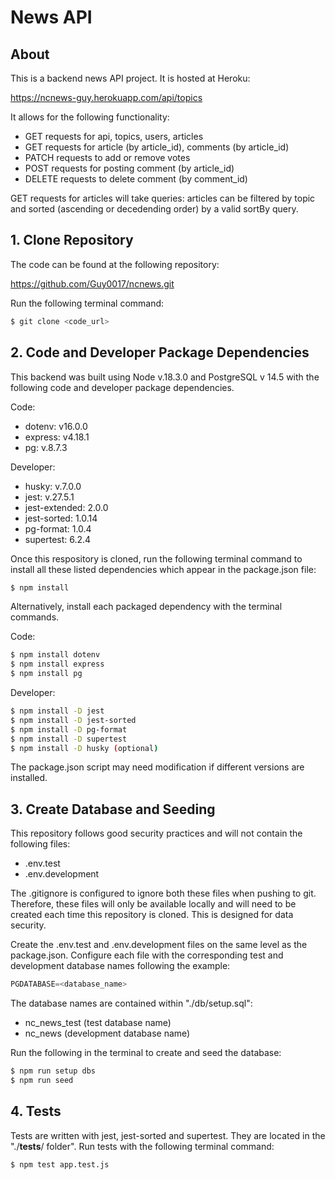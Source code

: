 # News API

## About

This is a backend news API project. It is hosted at Heroku:

https://ncnews-guy.herokuapp.com/api/topics

It allows for the following functionality:

- GET requests for api, topics, users, articles
- GET requests for article (by article_id), comments (by article_id)
- PATCH requests to add or remove votes
- POST requests for posting comment (by article_id)
- DELETE requests to delete comment (by comment_id)

GET requests for articles will take queries: articles can be filtered by topic and sorted (ascending or decedending order) by a valid sortBy query.

## 1. Clone Repository

The code can be found at the following repository:

https://github.com/Guy0017/ncnews.git

Run the following terminal command:

```bash
$ git clone <code_url>
```

## 2. Code and Developer Package Dependencies

This backend was built using Node v.18.3.0 and PostgreSQL v 14.5 with the following code and developer package dependencies.

Code:

- dotenv: v16.0.0
- express: v4.18.1
- pg: v.8.7.3

Developer:

- husky: v.7.0.0
- jest: v.27.5.1
- jest-extended: 2.0.0
- jest-sorted: 1.0.14
- pg-format: 1.0.4
- supertest: 6.2.4

Once this respository is cloned, run the following terminal command to install all these listed dependencies which appear in the package.json file:

```bash
$ npm install
```

Alternatively, install each packaged dependency with the terminal commands.

Code:

```bash
$ npm install dotenv
$ npm install express
$ npm install pg
```

Developer:

```bash
$ npm install -D jest
$ npm install -D jest-sorted
$ npm install -D pg-format
$ npm install -D supertest
$ npm install -D husky (optional)
```

The package.json script may need modification if different versions are installed.

## 3. Create Database and Seeding

This repository follows good security practices and will not contain the following files:

- .env.test
- .env.development

The .gitignore is configured to ignore both these files when pushing to git. Therefore, these files will only be available locally and will need to be created each time this repository is cloned. This is designed for data security.

Create the .env.test and .env.development files on the same level as the package.json. Configure each file with the corresponding test and development database names following the example:

```js
PGDATABASE=<database_name>
```

The database names are contained within "./db/setup.sql":

- nc_news_test (test database name)
- nc_news (development database name)

Run the following in the terminal to create and seed the database:

```bash
$ npm run setup dbs
$ npm run seed
```

## 4. Tests

Tests are written with jest, jest-sorted and supertest. They are located in the "./**tests**/ folder". Run tests with the following terminal command:

```bash
$ npm test app.test.js
```

